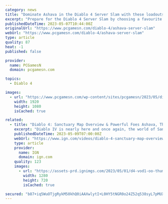 ```yaml
---
category: news
title: "Dominate Ashava in the Diablo 4 Server Slam with these loadouts"
excerpt: "Prepare for the Diablo 4 Server Slam by choosing a favourite build ahead of time, giving you the best chance to defeat the world boss for a bonus mount trophy."
publishedDateTime: 2023-05-07T10:44:00Z
originalUrl: "https://www.pcgamesn.com/diablo-4/ashava-server-slam"
webUrl: "https://www.pcgamesn.com/diablo-4/ashava-server-slam"
type: article
quality: 87
heat: -1
published: false

provider:
  name: PCGamesN
  domain: pcgamesn.com

topics:
  - Diablo 4

images:
  - url: "https://www.pcgamesn.com/wp-content/sites/pcgamesn/2023/05/diablo-4-server-slam-cry-of-ashava-mount-trophy-build.jpg"
    width: 1920
    height: 1080
    isCached: true

related:
  - title: "Diablo 4: Sanctuary Map Overview & Powerful Foes Ashava, The Butcher, and More"
    excerpt: "Diablo IV is nearly here and once again, the world of Sanctuary is at risk of being overrun by the Daughter of Hatred herself – Lilith! Her hordes of demons have overrun the sprawling open-world of ..."
    publishedDateTime: 2023-05-09T07:00:00Z
    webUrl: "https://www.ign.com/videos/diablo-4-sanctuary-map-overview-powerful-foes-ashava-the-butcher-and-more"
    type: article
    provider:
      name: IGN
      domain: ign.com
    quality: 123
    images:
      - url: "https://assets-prd.ignimgs.com/2023/05/01/d4-vod1-oo-thumb-1682966723073.png?width=1280"
        width: 1280
        height: 720
        isCached: true

secured: "b87+iq5WuOTjgRykM50khQ0iAAXwlytI+L0HY5tNGR0o24Z52q538syL7pMUXFqFSExNWZwh5OdqT7fxXst4vzWgoCoDaug7or2SXZyxmZ8BPRMRFrLN3BE/FZQLhEYBHCSTqGyf+JL+q9kqdC2eqm+nU4eXnHzlV4I4CInK3c8iI+Ola3BoD+8pIpc3SoaJKZGg2OjK/+CqBfmHBDp5KIJ+DZ0ZH5q0+SEXYrt1ow1TxSHzBbeJOPkm79HsLT/kjWs1GoXIGPVreclXwamWXuINXBKFzklccHXZz6hATJ/liVT4+B/3E9FfDempQkh7yr/hPZuntQhR2CCIIWQDzSQje0IoHajBTPDDdLL/sNg=;ZzkWNPWzt0tUPwqbi7S2JA=="
---
```



